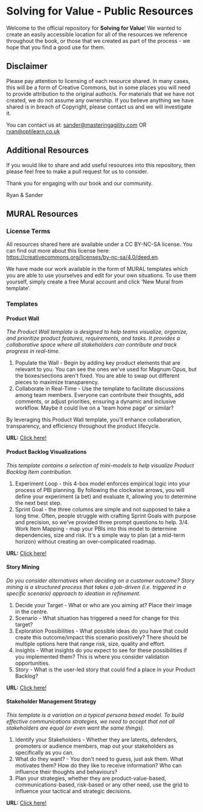 # Solving for Value - Public Resources

Welcome to the official repository for **Solving for Value**! We wanted to create an easily accessible location for all of the resources we reference throughout the book, or those that we created as part of the process - we hope that you find a good use for them.

## Disclaimer
Please pay attention to licensing of each resource shared. In many cases, this will be a form of Creative Commons, but in some places you will need to provide attribution to the original author/s. For materials that we have not created, we do not assume any ownership. If you believe anything we have shared is in breach of Copyright, please contact us and we will investigate it.

You can contact us at:
sander@masteringagility.com OR ryan@optilearn.co.uk

## Additional Resources
If you would like to share and add useful resources into this repository, then please feel free to make a pull request for us to consider.

Thank you for engaging with our book and our community.

Ryan & Sander

## MURAL Resources

### License Terms

All resources shared here are available under a CC BY-NC-SA license. You can find out more about this license here: https://creativecommons.org/licenses/by-nc-sa/4.0/deed.en.

We have made our work available in the form of MURAL templates which you are able to use yourselves and edit for your own situations. To use them yourself, simply create a free Mural account and click 'New Mural from template'.

### Templates

#### Product Wall

_The Product Wall template is designed to help teams visualize, organize, and prioritize product features, requirements, and tasks. It provides a collaborative space where all stakeholders can contribute and track progress in real-time._

1. Populate the Wall - Begin by adding key product elements that are relevant to you. You can see the ones we've used for Magnum Opus, but the boxes/sections aren't fixed. You are able to swap out different pieces to maximize transparency.
2. Collaborate in Real-Time - Use the template to facilitate discussions among team members. Everyone can contribute their thoughts, add comments, or adjust priorities, ensuring a dynamic and inclusive workflow. Maybe it could live on a 'team home page' or similar?

By leveraging this Product Wall template, you’ll enhance collaboration, transparency, and efficiency throughout the product lifecycle.

**URL:** [Click here!](https://app.mural.co/template/0ba9a02a-69e1-427b-8e67-6c2ec5304365/921a8e60-1f09-42b0-aeab-835c37036da4)

#### Product Backlog Visualizations

_This template contains a selection of mini-models to help visualize Product Backlog Item contribution._

1. Experiment Loop - this 4-box model enforces empirical logic into your process of PBI planning. By following the clockwise arrows, you will define your experiment (a bet) and evaluate it, allowing you to determine the next best step.
2. Sprint Goal - the three columns are simple and not supposed to take a long time. Often, people struggle with crafting Sprint Goals with purpose and precision, so we've provided three prompt questions to help.
3/4. Work Item Mapping - map your PBIs into this model to determine dependencies, size and risk. It's a simple way to plan (at a mid-term horizon) without creating an over-complicated roadmap.

**URL:** [Click here!](https://app.mural.co/template/a6ef026b-32bf-4fd7-9240-a9633c0c365e/a388c785-52bd-43b1-9681-76d6d516b786)

#### Story Mining

_Do you consider alternatives when deciding on a customer outcome? Story mining is a structured process that takes a job-driven (i.e. triggered in a specific scenario) approach to ideation in refinement._

1. Decide your Target - What or who are you aiming at? Place their image in the centre.
2. Scenario - What situation has triggered a need for change for this target?
3. Exploration Possibilities - What possible ideas do you have that could create this outcome/impact this scenario positively? There should be multiple options here that range risk, size, quality and effort.
4. Insights - What insights do you expect to see for these possibilities if you implemented them? This is where you consider validation opportunities.
5. Story - What is the user-led story that could find a place in your Product Backlog?

**URL:** [Click here!](https://app.mural.co/template/32e94293-2ffe-47a5-854a-3fbe045f4a4f/a7152739-8c94-4d5c-ab1a-2014924afcef)

#### Stakeholder Management Strategy

_This template is a variation on a typical persona based model. To build effective communications strategies, we need to accept that not all stakeholders are equal (or even want the same things)._

1. Identify your Stakeholders - Whether they are latents, defenders, promoters or audience members, map out your stakeholders as specifically as you can.
2. What do they want? - You don't need to guess, just ask them. What motivates them? How do they like to receive information? Who can influence their thoughts and behaviours?
3. Plan your strategies, whether they are product-value-based, communications-based, risk-based or any other need, use the grid to influence your tactical and strategic decisions.

**URL:** [Click here!](https://app.mural.co/template/8cc7f2ca-faef-4ba6-a140-3943787c1fe0/f823c97f-cc61-452f-b05d-7fab7de8191c)
